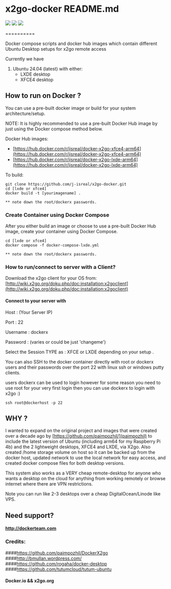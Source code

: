 # x2go-docker README.md
<img src="https://img.shields.io/badge/version-1.0_alpha-blue" /> <img src="https://img.shields.io/badge/docker-version_24.0.7-green" /> <img src="https://img.shields.io/badge/ubuntu-latest_24.04-orange" />


==========

Docker compose scripts and docker hub images which contain different Ubuntu Desktop setups for x2go remote access

Currently we have

1. Ubuntu 24.04 (latest) with either:
   - LXDE desktop
   - XFCE4 desktop

## How to run on Docker ?
You can use a pre-built docker image or build for your system architecture/setup.

NOTE: It is highly recommended to use a pre-built Docker Hub image by just using the Docker compose method below.


Docker Hub images:

- [https://hub.docker.com/r/jisreal/docker-x2go-xfce4-arm64](https://hub.docker.com/r/jisreal/docker-x2go-xfce4-arm64)
- [https://hub.docker.com/r/jisreal/docker-x2go-lxde-arm64](https://hub.docker.com/r/jisreal/docker-x2go-lxde-arm64)



To build:

```
git clone https://github.com/j-isreal/x2go-docker.git
cd [lxde or xfce4]
docker build -t [yourimagename] .

** note down the root/dockerx passwords.
```

### Create Container using Docker Compose
After you either build an image or choose to use a pre-built Docker Hub image, create your container using Docker Compose.

```
cd [lxde or xfce4]
docker compose -f docker-compose-lxde.yml

** note down the root/dockerx passwords.
```


### How to run/connect to server with a Client?

Download the x2go client for your OS from:
[http://wiki.x2go.org/doku.php/doc:installation:x2goclient](http://wiki.x2go.org/doku.php/doc:installation:x2goclient)


#### Connect to your server with 

Host : (Your Server IP)

Port : 22

Username : dockerx 

Password : (varies or could be just 'changeme')


Select the Session TYPE as : XFCE or LXDE depending on your setup . 

You can also SSH to the docker container directly with root or dockerx users and their passwords over the port 22 with linux ssh or windows putty clients.

users dockerx can be used to login however for some reason you need to use root for your very first login then you can use dockerx to login with x2go :)

```
ssh root@dockerhost -p 22
```

## WHY ?

I wanted to expand on the original project and images that were created over a decade ago by [https://github.com/paimpozhil/](paimpozhil) to include the latest version of Ubuntu (including arm64 for my Raspberry Pi 4b) and the 2 lightweight desktops, XFCE4 and LXDE, via X2go.  Also created /home storage volume on host so it can be backed up from the docker host, updated network to use the local network for easy access, and created docker compose files for both desktop versions.

This system also works as a VERY cheap remote-desktop for anyone who wants a desktop on the cloud for anything from working remotely or browse internet where there are VPN restrictions.

Note you can run like 2-3 desktops over a cheap DigitalOcean/Linode like VPS.


## Need support?

#### http://dockerteam.com

### Credits:

####https://github.com/paimpozhil/DockerX2go
####http://bmullan.wordpress.com/
####https://github.com/rogaha/docker-desktop
####https://github.com/tutumcloud/tutum-ubuntu

#### Docker.io && x2go.org
